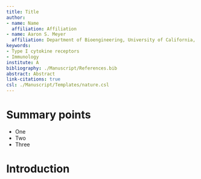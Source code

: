 ```yaml
---
title: Title
author:
- name: Name
  affiliation: Affiliation
- name: Aaron S. Meyer
  affiliation: Department of Bioengineering, University of California, Los Angeles
keywords:
- Type I cytokine receptors
- Immunology
institute: A
bibliography: ./Manuscript/References.bib
abstract: Abstract
link-citations: true
csl: ./Manuscript/Templates/nature.csl
---
```


# Summary points

- One
- Two
- Three

# Introduction



